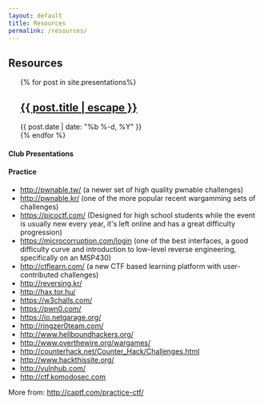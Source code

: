 ```yaml
---
layout: default
title: Resources 
permalink: /resources/
---
```

<h2> Resources </h2>
<!-- To add presentation files, put them in the _presentations folder and they should show up here-->
<ul class="post-list"> {% for post in site.presentations%}
   <li style="list-style-type: none;">
   <h2> <a class="post-link" href="{{ post.url | prepend: site.baseurl }}">{{ post.title | escape }}</a> </h2>
      <span class="post-meta">{{ post.date | date: "%b %-d, %Y" }}</span>
   </li>
    {% endfor %}
</ul>

<h4>Club Presentations</h4>

<h4>Practice</h4>
<ul>
<li><a href="http://pwnable.tw/">http://pwnable.tw/</a> (a newer set of high quality pwnable challenges)</li>
<li><a href="http://pwnable.kr/">http://pwnable.kr/</a> (one of the more popular recent wargamming sets of challenges)</li>
<li><a href="https://picoctf.com/">https://picoctf.com/</a>  (Designed for high school students while the event is usually new every year, it's left online and has a great difficulty progression)</li>
<!-- 
<li><a href="https://easyctf.com">https://easyctf.com/</a>  ()</li>
-->
<li><a href="https://microcorruption.com/login">https://microcorruption.com/login</a> (one of the best interfaces, a good difficulty curve and introduction to low-level reverse engineering, specifically on an MSP430)</li>
<li><a href="http://ctflearn.com/">http://ctflearn.com/</a> (a new CTF based learning platform with user-contributed challenges)</li>
<li><a href="http://reversing.kr/">http://reversing.kr/</a></li>
<li><a href="http://hax.tor.hu/">http://hax.tor.hu/</a></li>
<li><a href="https://w3challs.com/">https://w3challs.com/</a></li>
<li><a href="https://pwn0.com/">https://pwn0.com/</a></li>
<li><a href="https://io.netgarage.org/">https://io.netgarage.org/</a></li>
<li><a href="http://ringzer0team.com/">http://ringzer0team.com/</a></li>
<li><a href="http://www.hellboundhackers.org/">http://www.hellboundhackers.org/</a></li>
<li><a href="http://www.overthewire.org/wargames/">http://www.overthewire.org/wargames/</a></li>
<li><a href="http://counterhack.net/Counter_Hack/Challenges.html">http://counterhack.net/Counter_Hack/Challenges.html</a></li>
<li><a href="http://www.hackthissite.org/">http://www.hackthissite.org/</a></li>
<li><a href="http://vulnhub.com/">http://vulnhub.com/</a></li>
<li><a href="http://ctf.komodosec.com">http://ctf.komodosec.com</a></li>
</ul>

More from: <a href="http://captf.com/practice-ctf/">http://captf.com/practice-ctf/</a>
